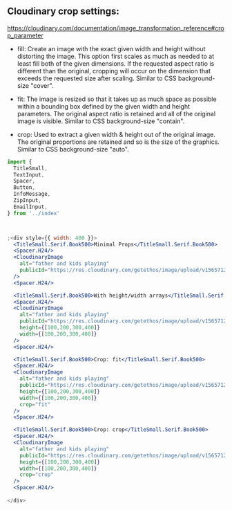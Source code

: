 
 ## Cloudinary crop settings:
  https://cloudinary.com/documentation/image_transformation_reference#crop_parameter

* fill: Create an image with the exact given width and height without distorting the
      image. This option first scales as much as needed to at least fill both of the
      given dimensions. If the requested aspect ratio is different than the original,
      cropping will occur on the dimension that exceeds the requested size after scaling.
      Similar to CSS background-size "cover".

* fit: The image is resized so that it takes up as much space as possible within
      a bounding box defined by the given width and height parameters. The original
      aspect ratio is retained and all of the original image is visible.
      Similar to CSS background-size "contain".

* crop: Used to extract a given width & height out of the original image. The original
      proportions are retained and so is the size of the graphics.
      Similar to CSS background-size "auto".


```jsx
import {
  TitleSmall,
  TextInput,
  Spacer,
  Button,
  InfoMessage,
  ZipInput,
  EmailInput,
} from '../index'



;<div style={{ width: 400 }}>
  <TitleSmall.Serif.Book500>Minimal Props</TitleSmall.Serif.Book500>
  <Spacer.H24/>
  <CloudinaryImage
    alt="father and kids playing"
    publicId="https://res.cloudinary.com/getethos/image/upload/v1565712179/01_NEW%20Lifestyle%20%28Rebrand%29/life-insurance-father-and-kids-playing.jpg"
  />
  <Spacer.H24/>

  <TitleSmall.Serif.Book500>With height/width arrays</TitleSmall.Serif.Book500>
  <Spacer.H24/>
  <CloudinaryImage
    alt="father and kids playing"
    publicId="https://res.cloudinary.com/getethos/image/upload/v1565712179/01_NEW%20Lifestyle%20%28Rebrand%29/life-insurance-father-and-kids-playing.jpg"
    height={[100,200,300,400]}
    width={[100,200,300,400]}
  />
  <Spacer.H24/>

  <TitleSmall.Serif.Book500>Crop: fit</TitleSmall.Serif.Book500>
  <Spacer.H24/>
  <CloudinaryImage
    alt="father and kids playing"
    publicId="https://res.cloudinary.com/getethos/image/upload/v1565712179/01_NEW%20Lifestyle%20%28Rebrand%29/life-insurance-father-and-kids-playing.jpg"
    height={[100,200,300,400]}
    width={[100,200,300,400]}
    crop="fit"
  />
  <Spacer.H24/>

  <TitleSmall.Serif.Book500>Crop: crop</TitleSmall.Serif.Book500>
  <Spacer.H24/>
  <CloudinaryImage
    alt="father and kids playing"
    publicId="https://res.cloudinary.com/getethos/image/upload/v1565712179/01_NEW%20Lifestyle%20%28Rebrand%29/life-insurance-father-and-kids-playing.jpg"
    height={[100,200,300,400]}
    width={[100,200,300,400]}
    crop="crop"
  />
  <Spacer.H24/>
     
</div>
```
